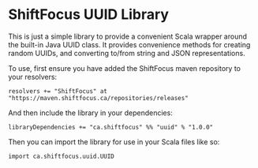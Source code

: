 # ShiftFocus UUID Library

This is just a simple library to provide a convenient Scala wrapper around
the built-in Java UUID class. It provides convenience methods for creating
random UUIDs, and converting to/from string and JSON representations.

To use, first ensure you have added the ShiftFocus maven repository to your
resolvers:

    resolvers += "ShiftFocus" at "https://maven.shiftfocus.ca/repositories/releases"

And then include the library in your dependencies:

    libraryDependencies += "ca.shiftfocus" %% "uuid" % "1.0.0"

Then you can import the library for use in your Scala files like so:

    import ca.shiftfocus.uuid.UUID
    
